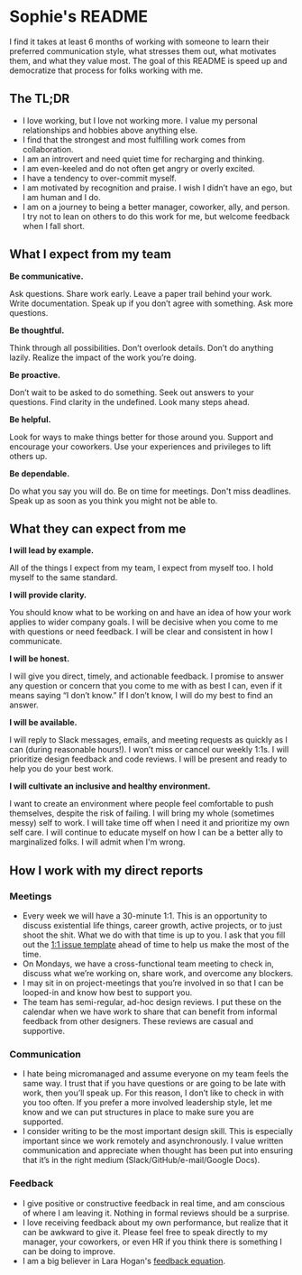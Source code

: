 # Sophie's README

I find it takes at least 6 months of working with someone to learn their preferred communication style, what stresses them out, what motivates them, and what they value most. The goal of this README is speed up and democratize that process for folks working with me.

## The TL;DR

* I love working, but I love not working more. I value my personal relationships and hobbies above anything else.
* I find that the strongest and most fulfilling work comes from collaboration.
* I am an introvert and need quiet time for recharging and thinking.
* I am even-keeled and do not often get angry or overly excited.
* I have a tendency to over-commit myself.
* I am motivated by recognition and praise. I wish I didn’t have an ego, but I am human and I do.
* I am on a journey to being a better manager, coworker, ally, and person. I try not to lean on others to do this work for me, but welcome feedback when I fall short.

## What I expect from my team

**Be communicative.**

Ask questions. Share work early. Leave a paper trail behind your work. Write documentation. Speak up if you don’t agree with something. Ask more questions.

**Be thoughtful.**

Think through all possibilities. Don’t overlook details. Don’t do anything lazily. Realize the impact of the work you’re doing.

**Be proactive.**

Don’t wait to be asked to do something. Seek out answers to your questions. Find clarity in the undefined. Look many steps ahead. 

**Be helpful.** 

Look for ways to make things better for those around you. Support and encourage your coworkers. Use your experiences and privileges to lift others up.

**Be dependable.** 

Do what you say you will do. Be on time for meetings. Don't miss deadlines. Speak up as soon as you think you might not be able to.


## What they can expect from me

**I will lead by example.**

All of the things I expect from my team, I expect from myself too. I hold myself to the same standard. 

**I will provide clarity.**

You should know what to be working on and have an idea of how your work applies to wider company goals. I will be decisive when you come to me with questions or need feedback. I will be clear and consistent in how I communicate. 

**I will be honest.** 

I will give you direct, timely, and actionable feedback. I promise to answer any question or concern that you come to me with as best I can, even if it means saying “I don’t know.” If I don’t know, I will do my best to find an answer. 

**I will be available.** 

I will reply to Slack messages, emails, and meeting requests as quickly as I can (during reasonable hours!). I won’t miss or cancel our weekly 1:1s. I will prioritize design feedback and code reviews. I will be present and ready to help you do your best work.

**I will cultivate an inclusive and healthy environment.** 

I want to create an environment where people feel comfortable to push themselves, despite the risk of failing. I will bring my whole (sometimes messy) self to work. I will take time off when I need it and prioritize my own self care. I will continue to educate myself on how I can be a better ally to marginalized folks. I will admit when I'm wrong.


## How I work with my direct reports

### Meetings
* Every week we will have a 30-minute 1:1. This is an opportunity to discuss existential life things, career growth, active projects, or to just shoot the shit. What we do with that time is up to you. I ask that you fill out the [1:1 issue template](https://github.com/sophshep/manager-resources/blob/master/1-1-issue-template.md) ahead of time to help us make the most of the time.
* On Mondays, we have a cross-functional team meeting to check in, discuss what we’re working on, share work, and overcome any blockers.
* I may sit in on project-meetings that you’re involved in so that I can be looped-in and know how best to support you.
* The team has semi-regular, ad-hoc design reviews. I put these on the calendar when we have work to share that can benefit from informal feedback from other designers. These reviews are casual and supportive.

### Communication
* I hate being micromanaged and assume everyone on my team feels the same way. I trust that if you have questions or are going to be late with work, then you’ll speak up. For this reason, I don’t like to check in with you too often. If you prefer a more involved leadership style, let me know and we can put structures in place to make sure you are supported.
* I consider writing to be the most important design skill. This is especially important since we work remotely and asynchronously. I value written communication and appreciate when thought has been put into ensuring that it’s in the right medium (Slack/GitHub/e-mail/Google Docs).

### Feedback
* I give positive or constructive feedback in real time, and am conscious of where I am leaving it. Nothing in formal reviews should be a surprise.
* I love receiving feedback about my own performance, but realize that it can be awkward to give it. Please feel free to speak directly to my manager, your coworkers, or even HR if you think there is something I can be doing to improve.
* I am a big believer in Lara Hogan's [feedback equation](https://larahogan.me/blog/feedback-equation/).
